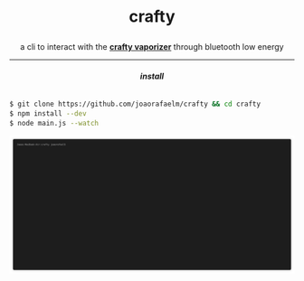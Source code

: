 # <p align="center">crafty</p>
  
<p align="center">
  a cli to interact with the <a href="https://www.storz-bickel.com/eu/en/crafty/" target="_blank"><b>crafty vaporizer</b></a> through bluetooth low energy<br>
  <hr>
</p>

###### <p align="center"><b>install</b></p>
```bash
$ git clone https://github.com/joaorafaelm/crafty && cd crafty
$ npm install --dev
$ node main.js --watch
```

![](demo.gif)
